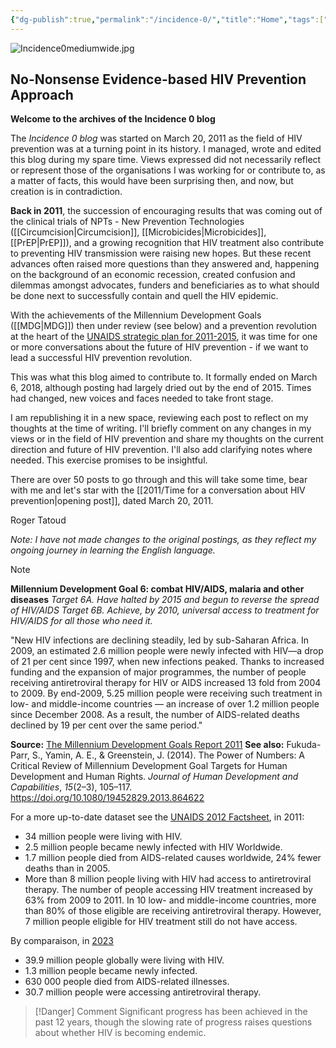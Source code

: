 ```yaml
---
{"dg-publish":true,"permalink":"/incidence-0/","title":"Home","tags":["hiv-prevention","prevention-revolution","gardenEntry"]}
---
```


 ![Incidence0mediumwide.jpg](/img/user/Images/Incidence0mediumwide.jpg)
 
## No-Nonsense Evidence-based HIV Prevention Approach

**Welcome to the archives of the Incidence 0 blog**

The *Incidence 0 blog* was started on March 20, 2011 as the field of HIV prevention was at a turning point in its history. I managed, wrote and edited this blog during my spare time. Views expressed did not necessarily reflect or represent those of the organisations I was working for or contribute to, as a matter of facts, this would have been surprising then, and now, but creation is in contradiction.

**Back in 2011**, the succession of encouraging results that was coming out of the clinical trials of NPTs - New Prevention Technologies ([[Circumcision\|Circumcision]], [[Microbicides\|Microbicides]], [[PrEP\|PrEP]]), and a growing recognition that HIV treatment also contribute to preventing HIV transmission were raising new hopes. But these recent advances often raised more questions than they answered and, happening on the background of an economic recession, created confusion and dilemmas amongst advocates, funders and beneficiaries as to what should be done next to successfully contain and quell the HIV epidemic.

With the achievements of the Millennium Development Goals ([[MDG\|MDG]]) then under review (see below) and a prevention revolution at the heart of the [UNAIDS strategic plan for 2011-2015](https://www.unaids.org/en/resources/documents/2010/20101221_JC2034_UNAIDS_Strategy), it was time for one or more conversations about the future of HIV prevention - if we want to lead a successful HIV prevention revolution.

This was what this blog aimed to contribute to. It formally ended on March 6, 2018, although posting had largely dried out by the end of 2015. Times had changed, new voices and faces needed to take front stage.

I am republishing it in a new space, reviewing each post to reflect on my thoughts at the time of writing. I'll briefly comment on any changes in my views or in the field of HIV prevention and share my thoughts on the current direction and future of HIV prevention. I'll also add clarifying notes where needed. This exercise promises to be insightful.

There are over 50 posts to go through and this will take some time, bear with me and let's star with the [[2011/Time for a conversation about HIV prevention\|opening post]], dated March 20, 2011.

Roger Tatoud

*Note: I have not made changes to the original postings, as they reflect my ongoing journey in learning the English language.*

>[!note]
>**Millennium Development Goal 6: combat HIV/AIDS, malaria and other diseases**
>*Target 6A. Have halted by 2015 and begun to reverse the spread of HIV/AIDS*
>*Target 6B. Achieve, by 2010, universal access to treatment for HIV/AIDS for all those who need it.*
>
>"New HIV infections are declining steadily, led by sub-Saharan Africa. In 2009, an estimated 2.6 million people were newly infected with HIV—a drop of 21 per cent since 1997, when new infections peaked. Thanks to increased funding and the expansion of major programmes, the number of people receiving antiretroviral therapy for HIV or AIDS increased 13 fold from 2004 to 2009. By end-2009, 5.25 million people were receiving such treatment in low- and middle-income countries — an increase of over 1.2 million people since December 2008. As a result, the number of AIDS-related deaths declined by 19 per cent over the same period."
>
>**Source:** [The Millennium Development Goals Report 2011](https://www.un-ilibrary.org/content/books/9789210548229)
>**See also:** Fukuda-Parr, S., Yamin, A. E., & Greenstein, J. (2014). The Power of Numbers: A Critical Review of Millennium Development Goal Targets for Human Development and Human Rights. _Journal of Human Development and Capabilities_, _15_(2–3), 105–117. https://doi.org/10.1080/19452829.2013.864622
>
>For a more up-to-date dataset see the [UNAIDS 2012 Factsheet](https://www.unaids.org/en/media/unaids/contentassets/documents/epidemiology/2012/gr2012/20121120_FactSheet_Global_en.pdf), in 2011:
>- 34 million people were living with HIV. 
>- 2.5 million people became newly infected with HIV Worldwide.
>- 1.7 million people died from AIDS-related causes worldwide, 24% fewer deaths than in 2005.
>- More than 8 million people living with HIV had access to antiretroviral therapy.  The number of people accessing HIV treatment increased by 63% from 2009 to 2011. In 10 low- and middle-income countries, more than 80% of those eligible are receiving antiretroviral therapy. However, 7 million people eligible for HIV treatment still do not have access.
> 
> By comparaison, in [2023](https://www.unaids.org/sites/default/files/media_asset/UNAIDS_FactSheet_en.pdf)
> - 39.9 million people globally were living with HIV.
> - 1.3 million people became newly infected.
> - 630 000 people died from AIDS-related illnesses.
> - 30.7 million people were accessing antiretroviral therapy.
>

>[!Danger] Comment
>Significant progress has been achieved in the past 12 years, though the slowing rate of progress raises questions about whether HIV is becoming endemic.

